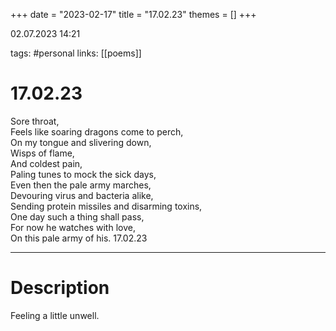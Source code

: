 +++
date = "2023-02-17"
title = "17.02.23"
themes = []
+++

02.07.2023 14:21

tags: #personal
links: [[poems]]

# 17.02.23
Sore throat,  
Feels like soaring dragons come to perch,  
On my tongue and slivering down,  
Wisps of flame,  
And coldest pain,  
Paling tunes to mock the sick days,  
Even then the pale army marches,  
Devouring virus and bacteria alike,  
Sending protein missiles and disarming toxins,  
One day such a thing shall pass,  
For now he watches with love,  
On this pale army of his.
17.02.23

---
# Description
Feeling a little unwell.